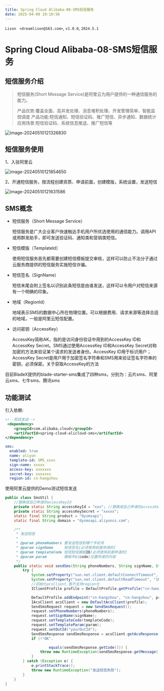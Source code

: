 ```yaml
---
title: Spring Cloud Alibaba-08-SMS短信服务
date: 2025-04-08 19:10:56
---
```



`Lison `  `<dreamlison@163.com>`,  `v1.0.0`, `2024.5.1`

# Spring Cloud Alibaba-08-SMS短信服务

## 短信服务介绍

> 短信服务(Short Message Service)是阿里云为用户提供的一种通信服务的能力。
>
> 产品优势:覆盖全面、高并发处理、消息堆积处理、开发管理简单、智能监控调度
> 产品功能:短信通知、短信验证码、推广短信、异步通知、数据统计
> 应用场景:短信验证码、系统信息推送、推广短信等

![image-20240510121326830](typora-user-images/image-20240510121326830.png)



## 短信服务使用





1、入驻阿里云

![image-20240510121854650](typora-user-images/image-20240510121854650.png)



2、开通短信服务，按流程创建资质、申请前面，创建模版，系统设置，发送短信

![image-20240510121631586](typora-user-images/image-20240510121631586.png)





## SMS概念

- 短信服务（Short Message Service）

  短信服务是广大企业客户快速触达手机用户所优选使用的通信能力。调用API或用群发助手，即可发送验证码、通知类和营销类短信。

- 短信模版（TemplateId）

  使用短信服务首先都需要创建短信模板提交审核，这样可以防止不法分子通过云服务商提供的短信服务实施短信诈骗。

- 短信签名（SignName）

  短信末尾会附上签名以识别此条短信是由谁发送，这样可以令用户对短信来源有一个明确的印象。

- 地域（RegionId）

  地域表示SMS的数据中心所在物理位置。可以根据费用、请求来源等选择合适的地域，一般是阿里云短信配置。

- 访问密钥（AccessKey）

  AccessKey简称AK，指的是访问身份验证中用到的AccessKey ID和AccessKey Secret。SMS通过使用AccessKey ID和AccessKey Secret对称加密的方法来验证某个请求的发送者身份。AccessKey ID用于标识用户；AccessKey Secret是用户用于加密签名字符串和SMS用来验证签名字符串的密钥，必须保密。关于获取AccessKey的方法







目前BladeX提供的blade-starter-sms集成了四种sms，分别为：云片sms、阿里云sms、七牛sms、腾讯sms



## 功能测试

引入依赖:

~~~xml
<!--短信发送-->
 <dependency> 
    <groupId>com.alibaba.cloud</groupId>
    <artifactId>spring-cloud-alicloud-sms</artifactId>
</dependency>

~~~

~~~yaml
sms:
  enabled: true
  name: aliyun
  template-id: SMS_xxxx
  sign-name: xxxxx
  access-key: xxxxxxx
  secret-key: xxxxxxx
  region-id: cn-hangzhou
~~~





使用阿里云提供的Demo测试短信发送

~~~java
public class SmsUtil {
    //替换成自己申请的accessKeyId
    private static String accessKeyId = "xxx"; //替换成自己申请的accessKeySecret
    private static String accessKeySecret = "xxxxx";
    static final String product = "Dysmsapi";
    static final String domain = "dysmsapi.aliyuncs.com";

    /**
     * 发送短信
     *
     * @param phoneNumbers 要发送短信到哪个手机号
     * @param signName     短信签名[必须使用前面申请的]
     * @param templateCode 短信短信模板ID[必须使用前面申请的]
     * @param param        模板中${code}位置传递的内容
     */
    public static void sendSms(String phoneNumbers, String signName, String templateCode, String param) {
        try {
            System.setProperty("sun.net.client.defaultConnectTimeout", "10000");
            System.setProperty("sun.net.client.defaultReadTimeout", "10000");
            //初始化acsClient,暂不支持region化
            IClientProfile profile = DefaultProfile.getProfile("cn-hangzhou", accessKeyId, accessKeySecret);

            DefaultProfile.addEndpoint("cn-hangzhou", "cn-hangzhou", product, domain);
            IAcsClient acsClient = new DefaultAcsClient(profile);
            SendSmsRequest request = new SendSmsRequest();
            request.setPhoneNumbers(phoneNumbers);
            request.setSignName(signName);
            request.setTemplateCode(templateCode);
            request.setTemplateParam(param);
            request.setOutId("yourOutId");
            SendSmsResponse sendSmsResponse = acsClient.getAcsResponse(request);
            if (!"OK".

                    equals(sendSmsResponse.getCode())) {
                throw new RuntimeException(sendSmsResponse.getMessage());
            }
        } catch (Exception e) {
            e.printStackTrace();
            throw new RuntimeException("发送短信失败");
        }
    }
}


~~~

